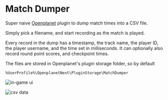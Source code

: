 # Match Dumper

Super naive [Openplanet](https://openplanet.dev/) plugin to dump match times into a CSV file.

Simply pick a filename, and start recording as the match is played.

Every record in the dump has a timestamp, the track name, the player ID, the player username, and the time set in milliseconds.
It can optionally also record round point scores, and checkpoint times.

The files are stored in Openplanet's plugin storage folder, so by default 

```
%UserProfile%\OpenplanetNext\PluginStorage\MatchDumper
```

![in-game ui](https://github.com/user-attachments/assets/13bea51c-f967-491a-a084-51c0e778c6ac)

![csv data](https://github.com/piax93/tm-match-dumper/assets/9299307/4d3ae4c0-ae93-464f-b404-51d20af94e5b)

